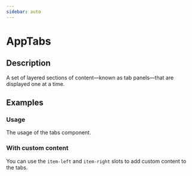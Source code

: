 ```yaml
---
sidebar: auto
---
```


# AppTabs

## Description

A set of layered sections of content—known as tab panels—that are displayed one at a time.

## Examples

### Usage
The usage of the tabs component.

<ComponentPreview name="app-tabs/simple" />

### With custom content
You can use the `item-left` and `item-right` slots to add custom content to the tabs.

<ComponentPreview name="app-tabs/with-custom-content" />